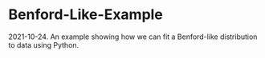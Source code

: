# Benford-Like-Example
2021-10-24. An example showing how we can fit a Benford-like distribution to data using Python.
